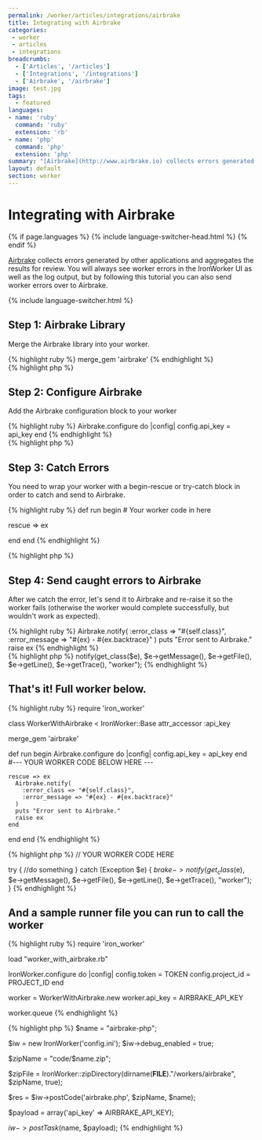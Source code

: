 ```yaml
---
permalink: /worker/articles/integrations/airbrake
title: Integrating with Airbrake
categories:
 - worker
 - articles
 - integrations
breadcrumbs:
  - ['Articles', '/articles']
  - ['Integrations', '/integrations']
  - ['Airbrake', '/airbrake']
image: test.jpg
tags:
  - featured
languages:
- name: 'ruby'
  command: 'ruby'
  extension: 'rb'
- name: 'php'
  command: 'php'
  extension: 'php'
summary: "[Airbrake](http://www.airbrake.io) collects errors generated by other applications and aggregates the results for review."
layout: default
section: worker
---
```


# Integrating with Airbrake

{% if page.languages %}
{% include language-switcher-head.html %}
{% endif %}

[Airbrake](http://www.airbrake.io) collects errors generated by other applications and aggregates the results for review. You
will always see worker errors in the IronWorker UI as well as the log output, but by following this tutorial you can also
send worker errors over to Airbrake.

{% include language-switcher.html %}

## Step 1: Airbrake Library

Merge the Airbrake library into your worker.

<div class="ruby">
{% highlight ruby %}
merge_gem 'airbrake'
{% endhighlight %}
</div>
<div class="php">
{% highlight php %}
<?php
require_once dirname(__FILE__) . '/lib/Airbrake.class.php';
{% endhighlight %}
</div>


## Step 2: Configure Airbrake

Add the Airbrake configuration block to your worker

<div class="ruby">
{% highlight ruby %}
Airbrake.configure do |config|
  config.api_key = api_key
end
{% endhighlight %}
</div>
<div class="php">
{% highlight php %}
<?php
$brake = new Services_Airbrake('API_Key', 'production', 'curl');
{% endhighlight %}
</div>


## Step 3: Catch Errors

You need to wrap your worker with a begin-rescue or try-catch block in order to catch and send to Airbrake.

<div class="ruby">
{% highlight ruby %}
def run
  begin
    # Your worker code in here

  rescue => ex

  end
end
{% endhighlight %}
</div>
<div class="php">
{% highlight php %}
<?php
try {
    //do something
}
catch (Exception $e) {
    //.....
}
{% endhighlight %}
</div>


## Step 4: Send caught errors to Airbrake

After we catch the error, let's send it to Airbrake and re-raise it so the worker fails (otherwise the worker would complete successfully, but wouldn't work as expected).

<div class="ruby">
{% highlight ruby %}
Airbrake.notify(
  :error_class => "#{self.class}",
  :error_message => "#{ex} - #{ex.backtrace}"
)
puts "Error sent to Airbrake."
raise ex
{% endhighlight %}
</div>
<div class="php">
{% highlight php %}
<?php
    $brake->notify(get_class($e), $e->getMessage(), $e->getFile(), $e->getLine(),
        $e->getTrace(), "worker");
{% endhighlight %}
</div>




## That's it! Full worker below.

<div class="ruby">
{% highlight ruby %}
require 'iron_worker'

class WorkerWithAirbrake < IronWorker::Base
  attr_accessor :api_key

  merge_gem 'airbrake'

  def run
    begin
      Airbrake.configure do |config|
        config.api_key = api_key
      end
      #--- YOUR WORKER CODE BELOW HERE ---


    rescue => ex
      Airbrake.notify(
        :error_class => "#{self.class}",
        :error_message => "#{ex} - #{ex.backtrace}"
      )
      puts "Error sent to Airbrake."
      raise ex
    end
  end
end
{% endhighlight %}
</div>

<div class="php">
{% highlight php %}
<?php
require_once dirname(__FILE__) . '/lib/Airbrake.class.php';
$brake = new Services_Airbrake('API_Key', 'production', 'curl');

// YOUR WORKER CODE HERE

try {
    //do something
}
catch (Exception $e) {
    $brake->notify(get_class($e), $e->getMessage(), $e->getFile(), $e->getLine(),
        $e->getTrace(), "worker");
}
{% endhighlight %}
</div>

## And a sample runner file you can run to call the worker

<div class="ruby">
{% highlight ruby %}
require 'iron_worker'

load "worker_with_airbrake.rb"

IronWorker.configure do |config|
  config.token = TOKEN
  config.project_id = PROJECT_ID
end

worker = WorkerWithAirbrake.new
worker.api_key = AIRBRAKE_API_KEY

worker.queue
{% endhighlight %}
</div>
<div class="php">
{% highlight php %}
<?php
include("../IronWorker.class.php");

$name = "airbrake-php";

$iw = new IronWorker('config.ini');
$iw->debug_enabled = true;

$zipName = "code/$name.zip";

$zipFile =
    IronWorker::zipDirectory(dirname(__FILE__)."/workers/airbrake", $zipName, true);

$res = $iw->postCode('airbrake.php', $zipName, $name);

$payload = array('api_key' => AIRBRAKE_API_KEY);

$iw->postTask($name, $payload);
{% endhighlight %}
</div>
